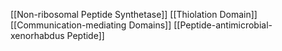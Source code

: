 [[Non-ribosomal Peptide Synthetase]]
[[Thiolation Domain]]
[[Communication-mediating Domains]]
[[Peptide-antimicrobial-xenorhabdus Peptide]]
